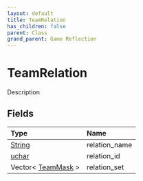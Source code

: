 ```yaml
---
layout: default
title: TeamRelation
has_children: false
parent: Class
grand_parent: Game Reflection
---
```

# TeamRelation
Description 

## Fields

| Type | Name |
|:-------------|:--------------|
| [String](/docs/game-reflection/components/string) | relation_name |
| [uchar](/docs/game-reflection/enums/uchar) | relation_id |
| Vector< [TeamMask](/docs/game-reflection/enums/team_mask) > | relation_set |

